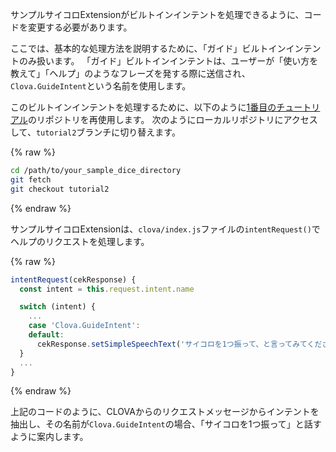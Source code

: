 ﻿サンプルサイコロExtensionがビルトインインテントを処理できるように、コードを変更する必要があります。

ここでは、基本的な処理方法を説明するために、「ガイド」ビルトインインテントのみ扱います。
「ガイド」ビルトインインテントは、ユーザーが「使い方を教えて」「ヘルプ」のようなフレーズを発する際に送信され、`Clova.GuideIntent`という名前を使用します。

このビルトインインテントを処理するために、以下のように[1番目のチュートリアル](/CEK/Tutorials/Build_Simple_Extension.md)のリポジトリを再使用します。
次のようにローカルリポジトリにアクセスして、`tutorial2`ブランチに切り替えます。

{% raw %}
```bash
cd /path/to/your_sample_dice_directory
git fetch
git checkout tutorial2
```
{% endraw %}

サンプルサイコロExtensionは、`clova/index.js`ファイルの`intentRequest()`でヘルプのリクエストを処理します。

{% raw %}
```javascript
intentRequest(cekResponse) {
  const intent = this.request.intent.name

  switch (intent) {
    ...
    case 'Clova.GuideIntent':
    default:
      cekResponse.setSimpleSpeechText('サイコロを1つ振って、と言ってみてください。')
  }
  ...
}
```
{% endraw %}

上記のコードのように、CLOVAからのリクエストメッセージからインテントを抽出し、その名前が`Clova.GuideIntent`の場合、「サイコロを1つ振って」と話すように案内します。

